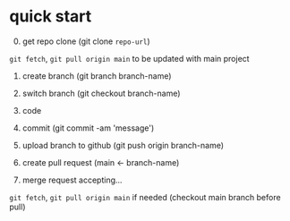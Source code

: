 # quick start

0. get repo clone (git clone `repo-url`)

`git fetch`, `git pull origin main` to be updated with main project
 
1. create branch (git branch branch-name)
2. switch branch (git checkout branch-name)
3. code
4. commit (git commit -am 'message')

5. upload branch to github (git push origin branch-name)

6. create pull request (main <- branch-name)

7. merge request accepting...

`git fetch`, `git pull origin main` if needed (checkout main branch before pull)
